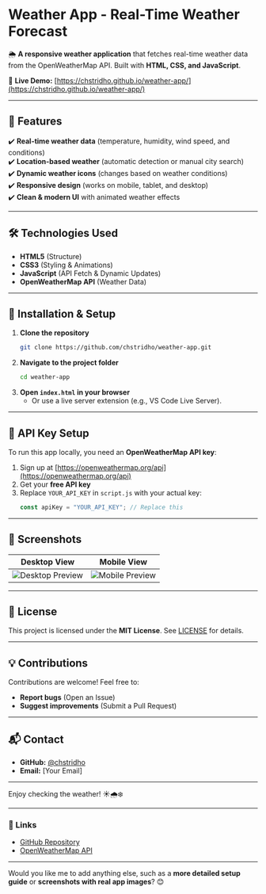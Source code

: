 # **Weather App - Real-Time Weather Forecast**  

🌦️ **A responsive weather application** that fetches real-time weather data from the OpenWeatherMap API. Built with **HTML, CSS, and JavaScript**.  

🔗 **Live Demo:** [https://chstridho.github.io/weather-app/](https://chstridho.github.io/weather-app/)  

---

## **📌 Features**  
✔️ **Real-time weather data** (temperature, humidity, wind speed, and conditions)  
✔️ **Location-based weather** (automatic detection or manual city search)  
✔️ **Dynamic weather icons** (changes based on weather conditions)  
✔️ **Responsive design** (works on mobile, tablet, and desktop)  
✔️ **Clean & modern UI** with animated weather effects  

---

## **🛠️ Technologies Used**  
- **HTML5** (Structure)  
- **CSS3** (Styling & Animations)  
- **JavaScript** (API Fetch & Dynamic Updates)  
- **OpenWeatherMap API** (Weather Data)  

---

## **🚀 Installation & Setup**  
1. **Clone the repository**  
   ```sh
   git clone https://github.com/chstridho/weather-app.git
   ```
2. **Navigate to the project folder**  
   ```sh
   cd weather-app
   ```
3. **Open `index.html` in your browser**  
   - Or use a live server extension (e.g., VS Code Live Server).  

---

## **🔑 API Key Setup**  
To run this app locally, you need an **OpenWeatherMap API key**:  
1. Sign up at [https://openweathermap.org/api](https://openweathermap.org/api)  
2. Get your **free API key**  
3. Replace `YOUR_API_KEY` in `script.js` with your actual key:  
   ```js
   const apiKey = "YOUR_API_KEY"; // Replace this
   ```

---

## **📸 Screenshots**  
| **Desktop View** | **Mobile View** |
|------------------|------------------|
| ![Desktop Preview](https://via.placeholder.com/600x400/333/fff?text=Desktop+View) | ![Mobile Preview](https://via.placeholder.com/300x500/333/fff?text=Mobile+View) |

---

## **📜 License**  
This project is licensed under the **MIT License**. See [LICENSE](LICENSE) for details.  

---

## **💡 Contributions**  
Contributions are welcome! Feel free to:  
- **Report bugs** (Open an Issue)  
- **Suggest improvements** (Submit a Pull Request)  

---

## **📬 Contact**  
- **GitHub:** [@chstridho](https://github.com/chstridho)  
- **Email:** [Your Email]  

---

Enjoy checking the weather! ☀️🌧️❄️  

---  

### **🔗 Links**  
- [GitHub Repository](https://github.com/chstridho/weather-app)  
- [OpenWeatherMap API](https://openweathermap.org/api)  

---  

Would you like me to add anything else, such as a **more detailed setup guide** or **screenshots with real app images**? 😊
